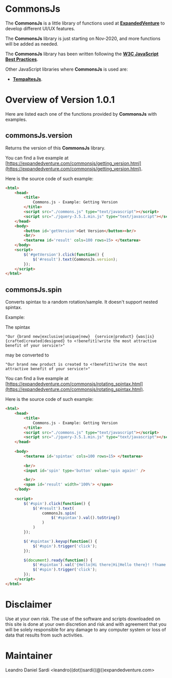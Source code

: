 # CommonsJs

The **CommonsJs** is a little library of functions used at [**ExpandedVenture**](https://expandedventure.com/expandedventure) to develop different UI/UX features.

The **CommonsJs** library is just starting on Nov-2020, and more functions will be added as needed.

The **CommonsJs** library has been written following the [**W3C JavaScript Best Practices**](https://www.w3.org/community/webed/wiki/JavaScript_best_practices).


Other JavaScript libraries where **CommonsJs** is used are:
* [**TempaltesJs**](https://github.com/leandrosardi/templatesjs).

# Overview of Version 1.0.1

Here are listed each one of the functions provided by **CommonsJs** with examples.

## commonsJs.version
Returns the version of this **CommonsJs** library.

You can find a live example at [https://expandedventure.com/commonsjs/getting_version.html](https://expandedventure.com/commonsjs/getting_version.html).

Here is the source code of such example:

```html
<html>
	<head>
		<title>
			Commons.js - Example: Getting Version
		</title>
		<script src="./commons.js" type="text/javascript"></script>
		<script src="./jquery-3.5.1.min.js" type="text/javascript"></script>
	</head>
	<body>
		<button id='getVersion'>Get Version</button><br/>
		<br/>
		<textarea id='result' cols=100 rows=15> </textarea>
	</body>
	<script>
		$('#getVersion').click(function() {
			$('#result').text(CommonsJs.version);
		});
	</script>
</html>
```

## commonsJs.spin
Converts spintax to a random rotation/sample.
It doesn't support nested spintax.

Example:

The spintax
```
"Our {brand new|exclusive|unique|new}  {service|product} {was|is} {crafted|created|designed} to <!benefit1!write the most attractive benefit of your service!>"
```

may be converted to

```
"Our brand new product is created to <!benefit1!write the most attractive benefit of your service!>"
```

You can find a live example at [https://expandedventure.com/commonsjs/rotating_spintax.html](https://expandedventure.com/commonsjs/rotating_spintax.html).

Here is the source code of such example:

```html
<html>
	<head>
		<title>
			Commons.js - Example: Getting Version
		</title>
		<script src="./commons.js" type="text/javascript"></script>
		<script src="./jquery-3.5.1.min.js" type="text/javascript"></script>
	</head>
	
	<body>
		<textarea id='spintax' cols=100 rows=15> </textarea>
		
		<br/>
		<input id='spin' type='button' value='spin again!' />

		<br/>
		<span id='result' width='100%'> </span>
	</body>
	
	<script>
		$('#spin').click(function() {
			$('#result').text(
				commonsJs.spin(
					$('#spintax').val().toString()
				)
			)
		});

		$('#spintax').keyup(function() {
			$('#spin').trigger('click');
		});

		$(document).ready(function() {
			$('#spintax').val('{Hello|Hi there|Hi|Hello there}! !fname. {Thanks|Thank You|Thank you} Contact me at leandro<dot>sardi<at>expandedventure<dot>com!');
			$('#spin').trigger('click');
		});
	</script>
</html>
```

# Disclaimer

Use at your own risk. The use of the software and scripts downloaded on this site is done at your own discretion and risk and with agreement that you will be solely responsible for any damage to any computer system or loss of data that results from such activities.

# Maintainer
Leandro Daniel Sardi <leandro((dot))sardi((@))expandedventure.com>
